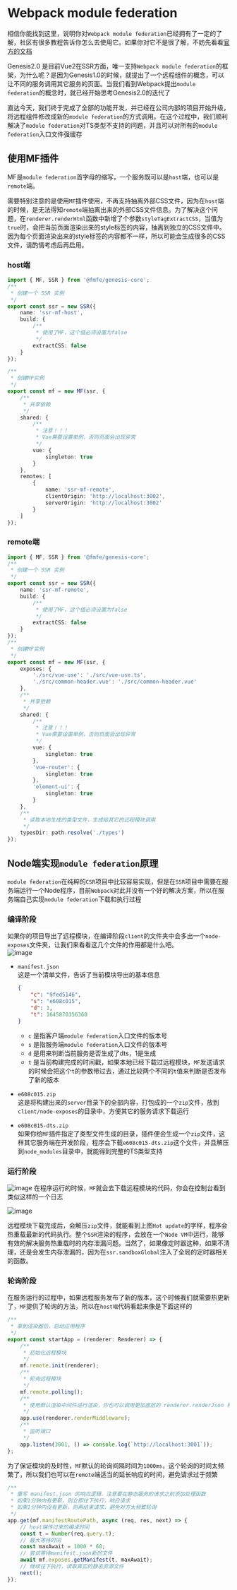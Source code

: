 # Webpack module federation
相信你能找到这里，说明你对`Webpack module federation`已经拥有了一定的了解，社区有很多教程告诉你怎么去使用它。如果你对它不是很了解，不妨先看看[官方的文档](https://webpack.docschina.org/concepts/module-federation/)


Genesis2.0 是目前Vue2在SSR方面，唯一支持`Webpack module federation`的框架，为什么呢？是因为Genesis1.0的时候，就提出了一个远程组件的概念，可以让不同的服务调用其它服务的页面。当我们看到Webpack提出`module federation`的概念时，就已经开始思考Genesis2.0的迭代了


直达今天，我们终于完成了全部的功能开发，并已经在公司内部的项目开始升级，将远程组件修改成新的`module federation`的方式调用。在这个过程中，我们顺利解决了`module federation`对TS类型不支持的问题，并且可以对所有的`module federation`入口文件强缓存

## 使用MF插件
MF是`module federation`首字母的缩写，一个服务既可以是`host`端，也可以是`remote`端。

需要特别注意的是使用`MF`插件使用，不再支持抽离外部CSS文件，因为在`host`端的时候，是无法得知`remote`端抽离出来的外部CSS文件信息。为了解决这个问题，在`renderer.renderHtml`函数中新增了个参数`styleTagExtractCSS`，当值为`true`时，会把当前页面渲染出来的style标签的内容，抽离到独立的CSS文件中。因为每个页面渲染出来的style标签的内容都不一样，所以可能会生成很多的CSS文件，请酌情考虑后再启用。
### host端
```ts
import { MF, SSR } from '@fmfe/genesis-core';
/**
 * 创建一个 SSR 实例
 */
export const ssr = new SSR({
    name: 'ssr-mf-host',
    build: {
        /**
         * 使用了MF，这个值必须设置为false
         */
        extractCSS: false
    }
});

/**
 * 创建MF实例
 */
export const mf = new MF(ssr, {
    /**
     * 共享依赖
     */
    shared: {
        /**
         * 注意！！！
         * Vue需要设置单例，否则页面会出现异常
         */
        vue: {
            singleton: true
        }
    },
    remotes: [
        {
            name: 'ssr-mf-remote',
            clientOrigin: 'http://localhost:3002',
            serverOrigin: 'http://localhost:3002'
        }
    ]
});

```
### remote端
```ts
import { MF, SSR } from '@fmfe/genesis-core';
/**
 * 创建一个 SSR 实例
 */
export const ssr = new SSR({
    name: 'ssr-mf-remote',
    build: {
        /**
         * 使用了MF，这个值必须设置为false
         */
        extractCSS: false
    }
});
/**
 * 创建MF实例
 */
export const mf = new MF(ssr, {
    exposes: {
        './src/vue-use': './src/vue-use.ts',
        './src/common-header.vue': './src/common-header.vue'
    },
    /**
     * 共享依赖
     */
    shared: {
        /**
         * 注意！！！
         * Vue需要设置单例，否则页面会出现异常
         */
        vue: {
            singleton: true
        },
        'vue-router': {
            singleton: true
        },
        'element-ui': {
            singleton: true
        }
    },
    /**
     * 读取本地生成的类型文件，生成给其它的远程模块调用
     */
    typesDir: path.resolve('./types')
});
```
## Node端实现`module federation`原理
`module federation`在纯粹的`CSR`项目中比较容易实现，但是在`SSR`项目中需要在服务端运行一个Node程序，目前`Webpack`对此并没有一个好的解决方案，所以在服务端自己实现`module federation`下载和执行过程

### 编译阶段
如果你的项目导出了远程模块，在编译阶段`client`的文件夹中会多出一个`node-exposes`文件夹，让我们来看看这几个文件的作用都是什么吧。    
![image](https://user-images.githubusercontent.com/8424643/155847418-172fc3ca-5499-4a95-a839-9a72104f52f0.png)

- `manifest.json`    
    这是一个清单文件，告诉了当前模块导出的基本信息
    ```json
    {
        "c": "9fed5146",
        "s": "e608c015",
        "d": 1,
        "t": 1645870356360
    }
    ```
  - `c` 是指客户端`module federation`入口文件的版本号
  - `s` 是指服务端`module federation`入口文件的版本号
  - `d` 是用来判断当前服务是否生成了dts，1是生成
  - `t` 是当前构建完成的时间戳，如果本地已经下载过远程模块，`MF`发送请求的时候会把这个`t`的参数带过去，通过比较两个不同的`t`值来判断是否发布了新的版本

- `e608c015.zip`      
    这是将构建出来的`server`目录下的全部内容，打包成的一个`zip`文件，放到`client/node-exposes`的目录中，方便其它的服务请求下载运行

- `e608c015-dts.zip`    
    如果你给`MF`插件指定了类型文件生成的目录，插件便会生成一个`zip`文件，这样其它服务端在开发阶段，程序会下载`e608c015-dts.zip`这个文件，并且解压到`node_modules`目录中，就能得到完整的TS类型支持

### 运行阶段
![image](https://user-images.githubusercontent.com/8424643/155848245-0648d356-91aa-4672-8eea-4cea2a714c02.png)
在程序运行的时候，`MF`就会去下载远程模块的代码，你会在控制台看到类似这样的一个日志    

![image](https://user-images.githubusercontent.com/8424643/155848316-ac6040a4-5f6b-4562-a54a-30e80f4fb324.png)

远程模块下载完成后，会解压`zip`文件，就能看到上图`Hot update`的字样，程序会热重载最新的代码执行。整个`SSR`渲染的程序，会放在一个`Node VM`中运行，能够有效的解决服务热重载时的内存泄漏问题。当然了，如果像定时器这种，如果不清理，还是会发生内存泄漏的，因为在`ssr.sandboxGlobal`注入了全局的定时器相关的函数。

### 轮询阶段
在服务运行的过程中，如果远程服务发布了新的版本，这个时候我们就需要热更新了，`MF`提供了轮询的方法，所以在`host端`代码看起来像是下面这样的
```ts
/**
 * 拿到渲染器后，启动应用程序
 */
export const startApp = (renderer: Renderer) => {
    /**
     * 初始化远程模块
     */
    mf.remote.init(renderer);
    /**
     * 轮询远程模块
     */
    mf.remote.polling();
    /**
     * 使用默认渲染中间件进行渲染，你也可以调用更加底层的 renderer.renderJson 和 renderer.renderHtml 来实现渲染
     */
    app.use(renderer.renderMiddleware);
    /**
     * 监听端口
     */
    app.listen(3001, () => console.log(`http://localhost:3001`));
};

```
为了保证模块的及时性，`MF`默认的轮询间隔时间为`1000ms`，这个轮询的时间太频繁了，所以我们也可以在`remote`端适当的延长响应的时间，避免请求过于频繁
```ts
/**
 * 重写 manifest.json 的响应逻辑，注意要在静态服务的请求之前添加处理函数
 * 如果1分钟内有更新，则立即往下执行，响应请求
 * 如果1分钟内没有更新，则再结束请求，避免对方太频繁轮询
 */
app.get(mf.manifestRoutePath, async (req, res, next) => {
    // host端传过来的编译时间
    const t = Number(req.query.t);
    // 最大等待时间
    const maxAwait = 1000 * 60;
    // 尝试等待manifest.json新的文件
    await mf.exposes.getManifest(t, maxAwait);
    // 继续往下执行，读取真实的静态资源文件
    next();
});
```